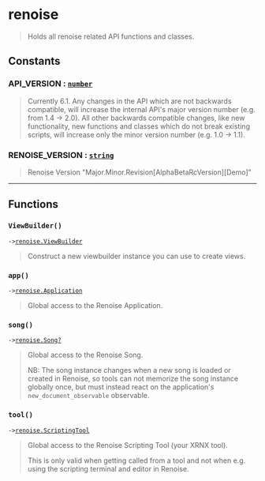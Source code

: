 # renoise<a name="renoise"></a>  
> Holds all renoise related API functions and classes.  

<!-- toc -->
  
## Constants

### API_VERSION : [`number`](../API/builtins/number.md)<a name="API_VERSION"></a>
> Currently 6.1. Any changes in the API which are not backwards compatible,
> will increase the internal API's major version number (e.g. from 1.4 -> 2.0).
> All other backwards compatible changes, like new functionality, new functions
> and classes which do not break existing scripts, will increase only the minor
> version number (e.g. 1.0 -> 1.1).

### RENOISE_VERSION : [`string`](../API/builtins/string.md)<a name="RENOISE_VERSION"></a>
> Renoise Version "Major.Minor.Revision[AlphaBetaRcVersion][Demo]"
  

---  
## Functions
### `ViewBuilder()`<a name="ViewBuilder"></a>
`->`[`renoise.ViewBuilder`](../API/renoise/renoise.ViewBuilder.md)  

> Construct a new viewbuilder instance you can use to create views.
### `app()`<a name="app"></a>
`->`[`renoise.Application`](../API/renoise/renoise.Application.md)  

> Global access to the Renoise Application.
### `song()`<a name="song"></a>
`->`[`renoise.Song`](../API/renoise/renoise.Song.md)[`?`](../API/builtins/nil.md)  

> Global access to the Renoise Song.
> 
> NB: The song instance changes when a new song is loaded or created in Renoise,
> so tools can not memorize the song instance globally once, but must instead
> react on the application's `new_document_observable`
> observable.
### `tool()`<a name="tool"></a>
`->`[`renoise.ScriptingTool`](../API/renoise/renoise.ScriptingTool.md)  

> Global access to the Renoise Scripting Tool (your XRNX tool).
> 
> This is only valid when getting called from a tool and not when e.g. using the
> scripting terminal and editor in Renoise.  

